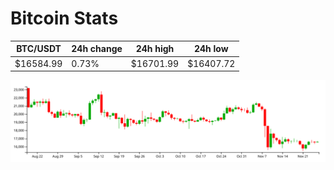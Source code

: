 # Bitcoin Stats

BTC/USDT|24h change|24h high|24h low|
|---|---|---|---|
|$16584.99|0.73%|$16701.99|$16407.72|

<img src="./chart.svg">
